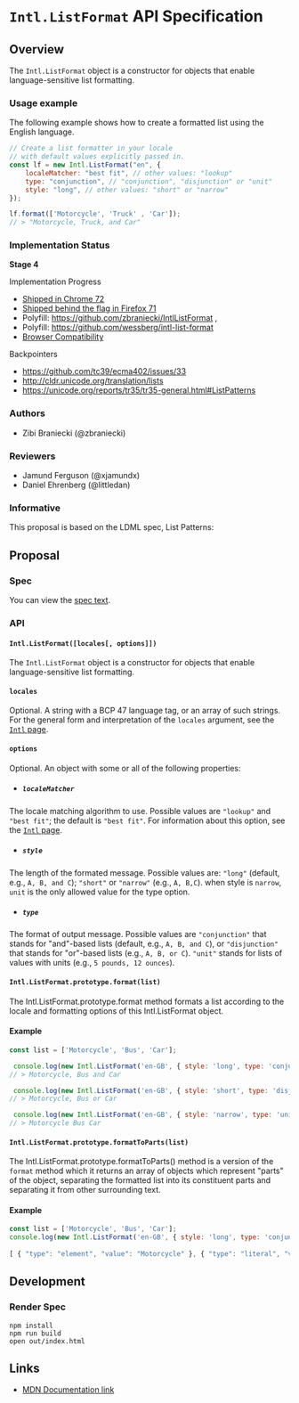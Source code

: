 # `Intl.ListFormat` API Specification

## Overview

The `Intl.ListFormat` object is a constructor for objects that enable language-sensitive list formatting. 

### Usage example

The following example shows how to create a formatted list using the English language.


```js
// Create a list formatter in your locale
// with default values explicitly passed in.
const lf = new Intl.ListFormat("en", {
    localeMatcher: "best fit", // other values: "lookup"
    type: "conjunction", // "conjunction", "disjunction" or "unit"
    style: "long", // other values: "short" or "narrow"
});

lf.format(['Motorcycle', 'Truck' , 'Car']);
// > "Motorcycle, Truck, and Car"
```


### Implementation Status

__Stage 4__

Implementation Progress

* [Shipped in Chrome 72](https://v8.dev/features/intl-listformat)
* [Shipped behind the flag in Firefox 71](https://bugzilla.mozilla.org/show_bug.cgi?id=1433306)
* Polyfill: https://github.com/zbraniecki/IntlListFormat , 
* Polyfill: https://github.com/wessberg/intl-list-format
* [Browser Compatibility](https://developer.mozilla.org/en-US/docs/Web/JavaScript/Reference/Global_Objects/ListFormat#Browser_compatibility)

Backpointers

* https://github.com/tc39/ecma402/issues/33
* http://cldr.unicode.org/translation/lists
* https://unicode.org/reports/tr35/tr35-general.html#ListPatterns

### Authors

 * Zibi Braniecki (@zbraniecki)

### Reviewers

 * Jamund Ferguson (@xjamundx)
 * Daniel Ehrenberg (@littledan)

### Informative

This proposal is based on the LDML spec, List Patterns:


## Proposal


### Spec

You can view the [spec text](spec/listformat.html).


### API

#### `Intl.ListFormat([locales[, options]])`

The `Intl.ListFormat` object is a constructor for objects that enable language-sensitive list formatting.

#### `locales`

Optional. A string with a BCP 47 language tag, or an array of such strings. For the general form and interpretation of the `locales` argument, see the [`Intl` page](https://developer.mozilla.org/en-US/docs/Web/JavaScript/Reference/Global_Objects/Intl#Locale_identification_and_negotiation).

#### `options`

Optional. An object with some or all of the following properties:

* ##### `localeMatcher`

The locale matching algorithm to use. Possible values are `"lookup"` and `"best fit"`; the default is `"best fit"`. For information about this option, see the  [`Intl` page](https://developer.mozilla.org/en-US/docs/Web/JavaScript/Reference/Global_Objects/Intl#Locale_negotiation).

* ##### `style`

The length of the formated message. Possible values are: `"long"` (default, e.g., `A, B, and C`); `"short"` or `"narrow"` (e.g., `A, B,C`). when style is `narrow`, `unit` is the only allowed value for the type option.

* ##### `type`


The format of output message. Possible values are  `"conjunction"` that stands for "and"-based lists (default, e.g., `A, B, and C`), or `"disjunction"` that stands for "or"-based lists (e.g., `A, B, or C`). `"unit"` stands for lists of values with units (e.g., `5 pounds, 12 ounces`).

#### `Intl.ListFormat.prototype.format(list)` 

The Intl.ListFormat.prototype.format method formats a list according to the locale and formatting options of this Intl.ListFormat object.

#### Example

```js
const list = ['Motorcycle', 'Bus', 'Car'];

 console.log(new Intl.ListFormat('en-GB', { style: 'long', type: 'conjunction' }).format(list));
// > Motorcycle, Bus and Car

 console.log(new Intl.ListFormat('en-GB', { style: 'short', type: 'disjunction' }).format(list));
// > Motorcycle, Bus or Car

 console.log(new Intl.ListFormat('en-GB', { style: 'narrow', type: 'unit' }).format(list));
// > Motorcycle Bus Car
```

#### `Intl.ListFormat.prototype.formatToParts(list)` 

The Intl.ListFormat.prototype.formatToParts() method is a version of the `format` method which it returns an array of objects which represent "parts" of the object, separating the formatted list into its constituent parts and separating it from other surrounding text. 

#### Example

```js
const list = ['Motorcycle', 'Bus', 'Car'];
console.log(new Intl.ListFormat('en-GB', { style: 'long', type: 'conjunction' }).formatToParts(list));
 
[ { "type": "element", "value": "Motorcycle" }, { "type": "literal", "value": ", " }, { "type": "element", "value": "Truck" }, { "type": "literal", "value": ", and " }, { "type": "element", "value": "Car" } ]
```



## Development

### Render Spec

```
npm install
npm run build
open out/index.html
```

## Links

 * [MDN Documentation link](https://developer.mozilla.org/en-US/docs/Web/JavaScript/Reference/Global_Objects/ListFormat) 
